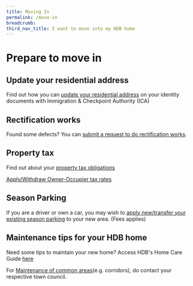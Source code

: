 ```yaml
---
title: Moving In 
permalink: /move-in
breadcrumb: 
third_nav_title: I want to move into my HDB home
---
```


# Prepare to move in

## Update your residential address 

Find out how you can [update your residential address](https://www.ica.gov.sg/documents/ic/update_residential_address) on  your identity documents with Immigration & Checkpoint Authority (ICA)

## Rectification works

Found some defects? You can [submit a request to do rectification works](https://www.hdb.gov.sg/cs/infoweb/residential/living-in-an-hdb-flat/moving-in/rectification-work-for-new-flats&rendermode=preview).

## Property tax

Find out about your [property tax obligations](https://www.iras.gov.sg/irashome/Property/Property-owners/Working-out-your-taxes/Interactive-Property-Tax-Calculators/)

[Apply/Withdraw Owner-Occupier tax rates](https://mytax.iras.gov.sg/ESVWeb/default.aspx?target=MPTOOPropertySearch&toLoginSelection=true)

## Season Parking

If you are a driver or own a car, you may wish to [apply new/transfer your existing season parking](https://www.hdb.gov.sg/cs/infoweb/car-parks/season-parking/season-parking-ticket/application-procedure) to your new area. (Fees applies)

## Maintenance tips for your HDB home

Need some tips to maintain your new home? Access HDB's Home Care Guide [here](https://www.hdb.gov.sg/cs/infoweb/residential/living-in-an-hdb-flat/home-maintenance/home-care-guide)

For [Maintenance of common areas](https://www.hdb.gov.sg/cs/infoweb/contact-us?anchor=towncouncil)(e.g. corridors), do contact your respective town council.
